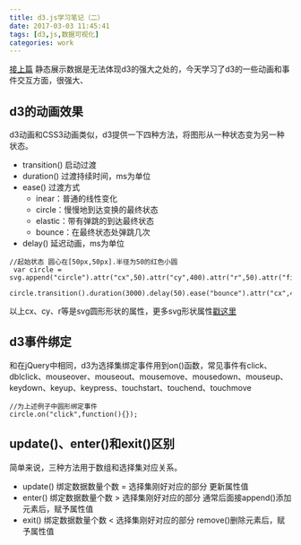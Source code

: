 ```yaml
---
title: d3.js学习笔记（二）
date: 2017-03-03 11:45:41
tags: [d3,js,数据可视化]
categories: work
---
```


[接上篇](https://leahshi.github.io/2017/03/01/d3.js学习笔记（一）/#more)
静态展示数据是无法体现d3的强大之处的，今天学习了d3的一些动画和事件交互方面，很强大、

<!-- more -->

## d3的动画效果
d3动画和CSS3动画类似，d3提供一下四种方法，将图形从一种状态变为另一种状态。
- transition()  启动过渡
- duration()    过渡持续时间，ms为单位
- ease()        过渡方式
    - inear：普通的线性变化
    - circle：慢慢地到达变换的最终状态
    - elastic：带有弹跳的到达最终状态
    - bounce：在最终状态处弹跳几次
- delay()       延迟动画，ms为单位
```
//起始状态 圆心在[50px,50px].半径为50的红色小圆
 var circle = svg.append("circle").attr("cx",50).attr("cy",400).attr("r",50).attr("fill","red");
 circle.transition().duration(3000).delay(50).ease("bounce").attr("cx",400).attr("r",100).attr("fill","yellow");
```
以上cx、cy、r等是svg圆形形状的属性，更多svg形状属性[戳这里](http://www.w3school.com.cn/svg/index.asp)

## d3事件绑定
和在jQuery中相同，d3为选择集绑定事件用到on()函数，常见事件有click、dblclick、mouseover、mouseout、mousemove、mousedown、mouseup、keydown、keyup、keypress、touchstart、touchend、touchmove
```
//为上述例子中圆形绑定事件
circle.on("click",function(){});
```
## update()、enter()和exit()区别
简单来说，三种方法用于数组和选择集对应关系。
- update() 绑定数据数量个数 = 选择集刚好对应的部分    更新属性值
- enter()  绑定数据数量个数 > 选择集刚好对应的部分    通常后面接append()添加元素后，赋予属性值
- exit()   绑定数据数量个数 < 选择集刚好对应的部分    remove()删除元素后，赋予属性值
